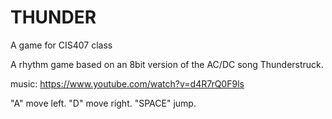 # THUNDER
A game for CIS407 class

A rhythm game based on an 8bit version of the AC/DC song Thunderstruck.

music: 
https://www.youtube.com/watch?v=d4R7rQ0F9ls

"A" move left.
"D" move right.
"SPACE" jump.
